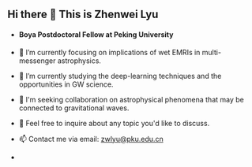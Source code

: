 ## Hi there 👋 This is Zhenwei Lyu
- #### Boya Postdoctoral Fellow at Peking University

- 🔭 I’m currently focusing on implications of wet EMRIs in multi-messenger astrophysics.
- 🌱 I’m currently studying the deep-learning techniques and the opportunities in GW science.  
- 👯 I'm seeking collaboration on astrophysical phenomena that may be connected to gravitational waves.
- 💬 Feel free to inquire about any topic you'd like to discuss.
- 📫 Contact me via email: zwlyu@pku.edu.cn
- 






<!--
**GWLyu/GWLyu** is a ✨ _special_ ✨ repository because its `README.md` (this file) appears on your GitHub profile.

Here are some ideas to get you started:

- 🔭 I’m currently working on ...
- 🌱 I’m currently learning ...
- 👯 I’m looking to collaborate on ...
- 🤔 I’m looking for help with ...
- 💬 Ask me about ...
- 📫 How to reach me: ...
- 😄 Pronouns: ...
- ⚡ Fun fact: ...
-->
